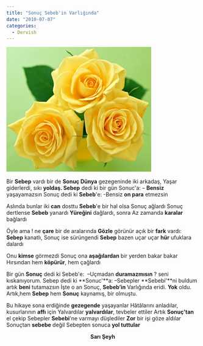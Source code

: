 ```yaml
---
title: "Sonuç Sebeb'in Varlığında"
date: "2010-07-07"
categories: 
  - Dervish
---
```


[![gul.jpg](../uploads/2010/07/gul-1.jpg)](../uploads/2010/07/gul-1.jpg "gul.jpg")

Bir **Sebep** vardı bir de **Sonuç Dünya** gezegeninde iki arkadaş, Yaşar giderlerdi, sıkı **yoldaş. Sebep** dedi ki bir gün Sonuc'a: – **Bensiz** yaşayamazsın Sonuç dedi ki **Sebeb**'e: -Bensiz **on para** etmezsin

Aslında bunlar iki **can** dosttu **Sebeb**'e bir hal olsa Sonuç ağlardı Sonuç dertlense **Sebeb** yanardı **Yüreğini** dağlardı, sonra Az zamanda **karalar** bağlardı

Öyle ama ! ne **çare** bir de aralarında **Gözle** görünür açık bir **fark** vardı: **Sebep** kanatlı, Sonuç ise sürüngendi **Sebep** bazen uçar uçar **hür** ufuklara dalardı

Onu **kimse** görmezdi Sonuç ona **aşağılardan** bir yerden bakar bakar Hırsından hem **köpürür**, hem çağlardı

Bir gün **Sonuç** dedi ki Sebeb'e:  –Uçmadan **duramazmısın** ? seni kıskanıyorum. Sebep dedi ki **Sonuc'**a: –Sebepler **Sebebi'**ni buldum artık **beni** tutamazsın İşte o an Sonuç, **Sebeb’in** Varlığında eridi. **Yok** oldu. Artık,hem **Sebep** hem **Sonuç** kaynamış, bir olmuştu.

Bu hikaye sona erdiğinde **gezegende** yaşayanlar Hâtâlarını anladılar, kusurlarının **affı** için Yalvardılar **yalvardılar**, tevbeler ettiler Artık **Sonuç'tan** el çekip Sebepler **Sebebi**'ne varmayı düşlediler **Zor** bir işi göze aldılar   Sonuçtan **sebebe** değil Sebepten sonuca **yol tuttular**

                                                        **Sarı Şeyh**
